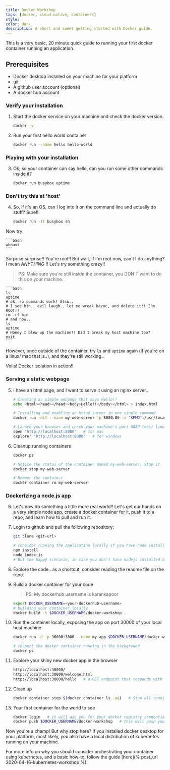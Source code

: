 ```yaml
---
title: Docker Workshop
tags: [docker, cloud native, containers]
style: 
color: dark
description: A short and sweet getting started with Docker guide.
---
```


This is a very basic, 20 minute quick guide to running your first docker container running an application. 

## Prerequisites
- Docker desktop installed on your machine for your platform
- git
- A github user account (optional)
- A docker hub account

### Verify your installation

1. Start the docker service on your machine and check the docker version.

    ```bash
    docker -v
    ```

2. Run your first hello world container

    ```bash
    docker run --name hello hello-world
    ```

### Playing with your installation

3. Ok, so your container can say hello, can you run some other commands inside it?

    ```bash
    docker run busybox uptime
    ```

### Don't try this at 'host'

4. So, if it's an OS, can I log into it on the command line and actually do stuff? Sure!!

    ```bash
    docker run -it busybox sh
    ```

Now try 

    ```bash
    whoami
    ```

Surprise surprise!! You're root!! But wait, if I'm root now, can't I do anything? I mean *ANYTHING* !! Let's try something crazy!! 

> PS: Make sure you're still inside the container, you DON'T want to do this on your machine.

    ```bash
    ls 
    uptime
    # ok, so commands work! Also..
    # I see bin.. evil laugh.. let me wreak havoc, and delete it!! I'm ROOT!!
    rm -rf bin
    # and now..
    ls
    uptime
    # Honey I blew up the machine!! Did I break my host machine too?
    exit
    ```

However, once outside of the container, try `ls` and `uptime` again (if you're on a linux/ mac that is..), and they're still working..

Voila! Docker isolation in action!!

### Serving a static webpage

5. I have an html page, and I want to serve it using an nginx server..

    ```bash
    # Creating an simple webpage that says Hello!!
    echo <html><head></head><body>Hello!!</body></html> > index.html

    # Installing and enabling an httpd server in one single command
    docker run -dit --name my-web-server -p 8080:80 -v "$PWD":/usr/local/apache2/htdocs/ httpd:2.4

    # Launch your browser and check your machine's port 8080 (mac/ linux)
    open "http://localhost:8080"   # for mac
    explorer "http://localhost:8080"   # for windows

    ```

6. Cleanup running containers

    ```bash
    docker ps 

    # Notice the status of the container named my-web-server. Stop it
    docker stop my-web-server

    # Remove the container
    docker container rm my-web-server
    ```

### Dockerizing a node.js app

6. Let's now do something a little more real world!! Let's get our hands on a very simple node app, create a docker container for it, push it to a repo, and learn how to pull and run it. 

7. Login to github and pull the following repository:

    ```bash
    git clone <git-url>

    # consider running the application locally if you have node installed on your machine
    npm install
    node index.js
    # But the happy scenario, in case you don't have nodejs installed on your machine, docker to the rescue
    ```

8. Explore the code.. as a shortcut, consider reading the readme file on the repo.

9. Build a docker container for your code

    > PS: My dockerhub username is karankapoor

    ```bash
    export DOCKER_USERNAME=<your-dockerhub-username>
    # building your container locally
    docker build -t $DOCKER_USERNAME/docker-workshop .
    ```

10. Run the container locally, exposing the app on port 30000 of your local host machine

    ```bash
    docker run -d -p 30000:3000 --name my-app $DOCKER_USERNAME/docker-workshop:latest

    # inspect the docker container running in the background
    docker ps
    ```

11. Explore your shiny new docker app in the browser

    ```bash
    http://localhost:30000/
    http://localhost:30000/welcome.html
    http://localhost:30000/hello   # a GET endpoint that responds with a hello in plaintext

    ```

12. Clean up

    ```bash
    docker container stop $(docker container ls -aq)   # Stop all running containers
    ```

13. Your first container for the world to see

    ```bash
    docker login   # it will ask you for your docker registry credentials. Since we're using dockerhub, no need to provide a registry URL
    docker push $DOCKER_USERNAME/docker-workshop   # this will push your docker container to docker hub, kind of like a github for docker containers.
    ```

Now you're a champ! But why stop here? If you installed docker desktop for your platform, most likely, you also have a local distribution of kubernetes running on your machine.

For more info on why you should consider orchestrating your container using kubernetes, and a basic how-to, follow the guide [here](% post_url 2020-04-16-kubernetes-workshop %).
